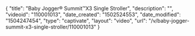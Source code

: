 {
    "title": "Baby Jogger&reg; Summit&trade;X3 Single Stroller",
    "description": "",
    "videoid": "110001013",
    "date_created": "1502524553",
    "date_modified": "1504247454",
    "type": "captivate",
    "layout": "video",
    "url": "\/v\/baby-jogger-summit-x3-single-stroller\/110001013"
}